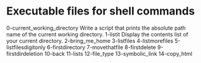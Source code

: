 # Executable files for shell commands
0-current_working_directory
	Write a script that prints the absolute path name of the current working directory.
1-listit
	Display the contents list of your current directory.
2-bring_me_home
3-listfiles
4-listmorefiles
5-listfilesdigitonly
6-firstdirectory
7-movethatfile
8-firstdelete
9-firstdirdeletion
10-back
11-lists
12-file_type
13-symbolic_link
14-copy_html

